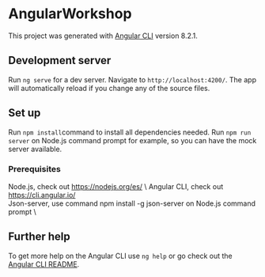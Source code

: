 # AngularWorkshop

This project was generated with [Angular CLI](https://github.com/angular/angular-cli) version 8.2.1.

## Development server

Run `ng serve` for a dev server. Navigate to `http://localhost:4200/`. The app will automatically reload if you change any of the source files.

## Set up

Run `npm install`command to install all dependencies needed. 
Run `npm run server` on Node.js command prompt for example, so you can have the mock server available.

### Prerequisites

Node.js, check out https://nodejs.org/es/ \ 
Angular CLI, check out https://cli.angular.io/ \
Json-server, use command npm install -g json-server on Node.js command prompt \

## Further help

To get more help on the Angular CLI use `ng help` or go check out the [Angular CLI README](https://github.com/angular/angular-cli/blob/master/README.md).
